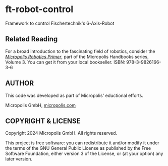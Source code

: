 # ft-robot-control
Framework to control Fischertechnik's 6-Axis-Robot

## Related Reading

For a broad introduction to the fascinating field of robotics, consider the *[Micropolis Robotics Primer](https://www.micropolis.com/micropolis-robotics-primer)*, part of the Micropolis Handbooks series, Volume 3. You can get it from your local bookseller. ISBN: 978-3-9826166-3-6

## AUTHOR

This code was developed as part of Micropolis' eductional efforts.

Micropolis GmbH, [micropolis.com](https://www.micropolis.com/)

## COPYRIGHT & LICENSE

Copyright 2024 Micropolis GmbH. All rights reserved.  

This project is free software: you can redistribute it and/or modify it under the terms of the GNU General Public License as published by the Free Software Foundation, either version 3 of the License, or (at your option) any later version.
